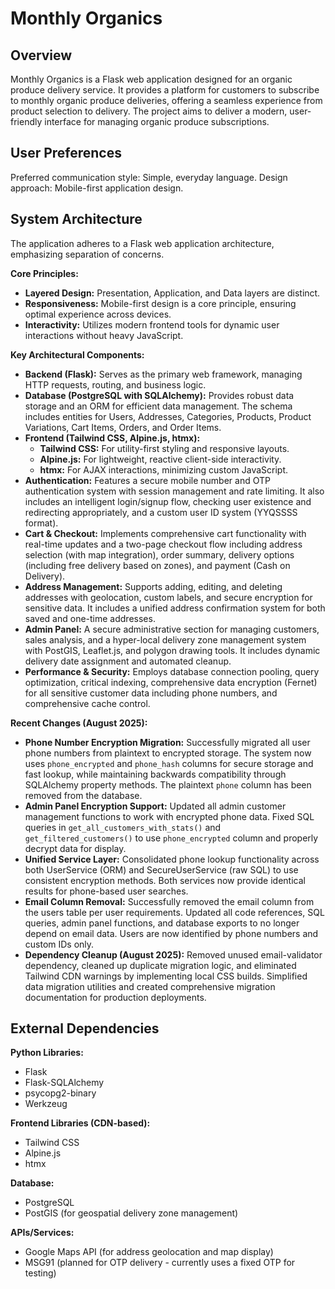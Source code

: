 # Monthly Organics

## Overview

Monthly Organics is a Flask web application designed for an organic produce delivery service. It provides a platform for customers to subscribe to monthly organic produce deliveries, offering a seamless experience from product selection to delivery. The project aims to deliver a modern, user-friendly interface for managing organic produce subscriptions.

## User Preferences

Preferred communication style: Simple, everyday language.
Design approach: Mobile-first application design.

## System Architecture

The application adheres to a Flask web application architecture, emphasizing separation of concerns.

**Core Principles:**
- **Layered Design:** Presentation, Application, and Data layers are distinct.
- **Responsiveness:** Mobile-first design is a core principle, ensuring optimal experience across devices.
- **Interactivity:** Utilizes modern frontend tools for dynamic user interactions without heavy JavaScript.

**Key Architectural Components:**

-   **Backend (Flask):** Serves as the primary web framework, managing HTTP requests, routing, and business logic.
-   **Database (PostgreSQL with SQLAlchemy):** Provides robust data storage and an ORM for efficient data management. The schema includes entities for Users, Addresses, Categories, Products, Product Variations, Cart Items, Orders, and Order Items.
-   **Frontend (Tailwind CSS, Alpine.js, htmx):**
    -   **Tailwind CSS:** For utility-first styling and responsive layouts.
    -   **Alpine.js:** For lightweight, reactive client-side interactivity.
    -   **htmx:** For AJAX interactions, minimizing custom JavaScript.
-   **Authentication:** Features a secure mobile number and OTP authentication system with session management and rate limiting. It also includes an intelligent login/signup flow, checking user existence and redirecting appropriately, and a custom user ID system (YYQSSSS format).
-   **Cart & Checkout:** Implements comprehensive cart functionality with real-time updates and a two-page checkout flow including address selection (with map integration), order summary, delivery options (including free delivery based on zones), and payment (Cash on Delivery).
-   **Address Management:** Supports adding, editing, and deleting addresses with geolocation, custom labels, and secure encryption for sensitive data. It includes a unified address confirmation system for both saved and one-time addresses.
-   **Admin Panel:** A secure administrative section for managing customers, sales analysis, and a hyper-local delivery zone management system with PostGIS, Leaflet.js, and polygon drawing tools. It includes dynamic delivery date assignment and automated cleanup.
-   **Performance & Security:** Employs database connection pooling, query optimization, critical indexing, comprehensive data encryption (Fernet) for all sensitive customer data including phone numbers, and comprehensive cache control.

**Recent Changes (August 2025):**
-   **Phone Number Encryption Migration:** Successfully migrated all user phone numbers from plaintext to encrypted storage. The system now uses `phone_encrypted` and `phone_hash` columns for secure storage and fast lookup, while maintaining backwards compatibility through SQLAlchemy property methods. The plaintext `phone` column has been removed from the database.
-   **Admin Panel Encryption Support:** Updated all admin customer management functions to work with encrypted phone data. Fixed SQL queries in `get_all_customers_with_stats()` and `get_filtered_customers()` to use `phone_encrypted` column and properly decrypt data for display.
-   **Unified Service Layer:** Consolidated phone lookup functionality across both UserService (ORM) and SecureUserService (raw SQL) to use consistent encryption methods. Both services now provide identical results for phone-based user searches.
-   **Email Column Removal:** Successfully removed the email column from the users table per user requirements. Updated all code references, SQL queries, admin panel functions, and database exports to no longer depend on email data. Users are now identified by phone numbers and custom IDs only.
-   **Dependency Cleanup (August 2025):** Removed unused email-validator dependency, cleaned up duplicate migration logic, and eliminated Tailwind CDN warnings by implementing local CSS builds. Simplified data migration utilities and created comprehensive migration documentation for production deployments.

## External Dependencies

**Python Libraries:**
-   Flask
-   Flask-SQLAlchemy
-   psycopg2-binary
-   Werkzeug

**Frontend Libraries (CDN-based):**
-   Tailwind CSS
-   Alpine.js
-   htmx

**Database:**
-   PostgreSQL
-   PostGIS (for geospatial delivery zone management)

**APIs/Services:**
-   Google Maps API (for address geolocation and map display)
-   MSG91 (planned for OTP delivery - currently uses a fixed OTP for testing)